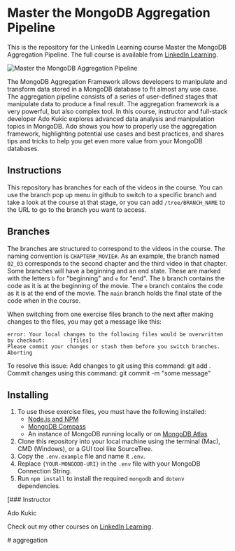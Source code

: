 # Master the MongoDB Aggregation Pipeline
This is the repository for the LinkedIn Learning course Master the MongoDB Aggregation Pipeline. The full course is available from [LinkedIn Learning][lil-course-url].

![Master the MongoDB Aggregation Pipeline][lil-thumbnail-url] 

The MongoDB Aggregation Framework allows developers to manipulate and transform data stored in a MongoDB database to fit almost any use case. The aggregation pipeline consists of a series of user-defined stages that manipulate data to produce a final result. The aggregation framework is a very powerful, but also complex tool. In this course, instructor and full-stack developer Ado Kukic explores advanced data analysis and manipulation topics in MongoDB. Ado shows you how to properly use the aggregation framework, highlighting potential use cases and best practices, and shares tips and tricks to help you get even more value from your MongoDB databases.

## Instructions

This repository has branches for each of the videos in the course. You can use
the branch pop up menu in github to switch to a specific branch and take a look
at the course at that stage, or you can add `/tree/BRANCH_NAME` to the URL to go
to the branch you want to access.

## Branches

The branches are structured to correspond to the videos in the course. The
naming convention is `CHAPTER#_MOVIE#`. As an example, the branch named `02_03`
corresponds to the second chapter and the third video in that chapter. Some
branches will have a beginning and an end state. These are marked with the
letters `b` for "beginning" and `e` for "end". The `b` branch contains the code
as it is at the beginning of the movie. The `e` branch contains the code as it
is at the end of the movie. The `main` branch holds the final state of the code
when in the course.

When switching from one exercise files branch to the next after making changes
to the files, you may get a message like this:

    error: Your local changes to the following files would be overwritten by checkout:        [files]
    Please commit your changes or stash them before you switch branches.
    Aborting

To resolve this issue: Add changes to git using this command: git add . Commit
changes using this command: git commit -m "some message"

## Installing

1. To use these exercise files, you must have the following installed:
   - [Node.js and NPM](https://nodejs.org/en/)
   - [MongoDB Compass](https://www.mongodb.com/products/compass)
   - An instance of MongoDB running locally or on
     [MongoDB Atlas](https://www.mongodb.com/atlas)
2. Clone this repository into your local machine using the terminal (Mac), CMD
   (Windows), or a GUI tool like SourceTree.
3. Copy the `.env.example` file and name it `.env`.
4. Replace `{YOUR-MONGODB-URI}` in the `.env` file with your MongoDB Connection
   String.
5. Run `npm install` to install the required `mongodb` and `dotenv`
   dependencies.

[### Instructor

Ado Kukic 
                            


                            

Check out my other courses on [LinkedIn Learning](https://www.linkedin.com/learning/instructors/ado-kukic).

[lil-course-url]: https://www.linkedin.com/learning/master-the-mongodb-aggregation-pipeline?dApp=59033956
[lil-thumbnail-url]: https://media.licdn.com/dms/image/C560DAQGafKcmzWL4vw/learning-public-crop_675_1200/0/1671740249495?e=2147483647&v=beta&t=Gy5XDxb9-IirerdaBNfhFPr1Hc5XB7jNsYn3FXOHpzo
#   a g g r e g a t i o n  
 
